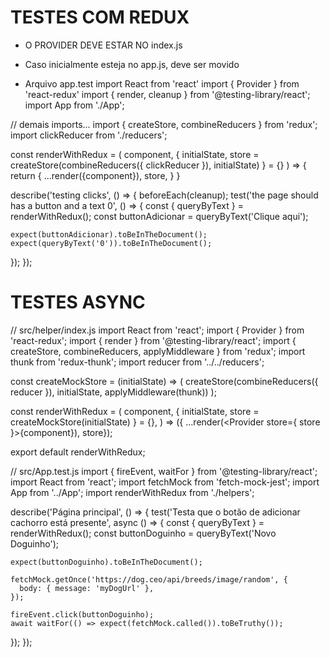 # TESTES COM REDUX

* O PROVIDER DEVE ESTAR NO index.js

* Caso inicialmente esteja no app.js, deve ser movido

- Arquivo app.test
import React from 'react'
import { Provider } from 'react-redux'
import { render, cleanup } from '@testing-library/react';
import App from './App';

// demais imports...
import { createStore, combineReducers } from 'redux';
import clickReducer from './reducers';

const renderWithRedux = (
  component,
  { initialState, store = createStore(combineReducers({ clickReducer }), initialState) } = {}
) => {
  return {
    ...render(<Provider store={store}>{component}</Provider>),
    store,
  }
}


describe('testing clicks', () => {
  beforeEach(cleanup);
  test('the page should has a button and a text 0', () => {
    const { queryByText } = renderWithRedux(<App />);
    const buttonAdicionar = queryByText('Clique aqui');

    expect(buttonAdicionar).toBeInTheDocument();
    expect(queryByText('0')).toBeInTheDocument();
  });
});

# TESTES ASYNC

// src/helper/index.js
import React from 'react';
import { Provider } from 'react-redux';
import { render } from '@testing-library/react';
import { createStore, combineReducers, applyMiddleware } from 'redux';
import thunk from 'redux-thunk';
import reducer from '../../reducers';

const createMockStore = (initialState) => (
  createStore(combineReducers({ reducer }), initialState, applyMiddleware(thunk))
);

const renderWithRedux = (
  component, { initialState, store = createMockStore(initialState) } = {},
) => ({
  ...render(<Provider store={ store }>{component}</Provider>),
  store});

export default renderWithRedux;

// src/App.test.js
import { fireEvent, waitFor } from '@testing-library/react';
import React from 'react';
import fetchMock from 'fetch-mock-jest';
import App from '../App';
import renderWithRedux from './helpers';

describe('Página principal', () => {
  test('Testa que o botão de adicionar cachorro está presente', async () => {
    const { queryByText } = renderWithRedux(<App />);
    const buttonDoguinho = queryByText('Novo Doguinho');

    expect(buttonDoguinho).toBeInTheDocument();

    fetchMock.getOnce('https://dog.ceo/api/breeds/image/random', {
      body: { message: 'myDogUrl' },
    });

    fireEvent.click(buttonDoguinho);
    await waitFor(() => expect(fetchMock.called()).toBeTruthy());
  });
});